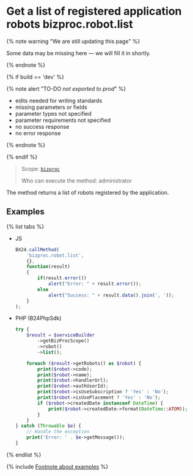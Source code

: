 # Get a list of registered application robots bizproc.robot.list

{% note warning "We are still updating this page" %}

Some data may be missing here — we will fill it in shortly.

{% endnote %}

{% if build == 'dev' %}

{% note alert "TO-DO _not exported to prod_" %}

- edits needed for writing standards
- missing parameters or fields
- parameter types not specified
- parameter requirements not specified
- no success response
- no error response

{% endnote %}

{% endif %}

> Scope: [`bizproc`](../../scopes/permissions.md)
>
> Who can execute the method: administrator

The method returns a list of robots registered by the application.

## Examples

{% list tabs %}

- JS

	```javascript
	BX24.callMethod(
		'bizproc.robot.list',
		{},
		function(result)
		{
			if(result.error())
				alert("Error: " + result.error());
			else
				alert("Success: " + result.data().join(', '));
		}
	);
	```

- PHP (B24PhpSdk)

	```php
	try {
		$result = $serviceBuilder
			->getBizProcScope()
			->robot()
			->list();

		foreach ($result->getRobots() as $robot) {
			print($robot->code);
			print($robot->name);
			print($robot->handlerUrl);
			print($robot->authUserId);
			print($robot->isUseSubscription ? 'Yes' : 'No');
			print($robot->isUsePlacement ? 'Yes' : 'No');
			if ($robot->createdDate instanceof DateTime) {
				print($robot->createdDate->format(DateTime::ATOM));
			}
		}
	} catch (Throwable $e) {
		// Handle the exception
		print('Error: ' . $e->getMessage());
	}
	```
{% endlist %}

{% include [Footnote about examples](../../../_includes/examples.md) %}